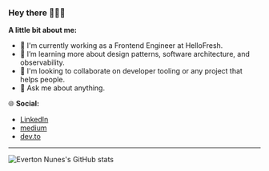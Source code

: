 ### Hey there 👋👋👋

**A little bit about me:**
- 🏢 I'm currently working as a Frontend Engineer at HelloFresh.
- 🌱 I’m learning more about design patterns, software architecture, and observability.
- 👯 I'm looking to collaborate on developer tooling or any project that helps people.
- 💬 Ask me about anything.

🌐 **Social:**
  - [LinkedIn](https://www.linkedin.com/in/evertonn)
  - [medium](https://medium.com/@everton.nunes)
  - [dev.to](https://dev.to/pepoeverton)

---

![Everton Nunes's GitHub stats](https://github-readme-stats.vercel.app/api?username=pepoeverton&show_icons=true)
